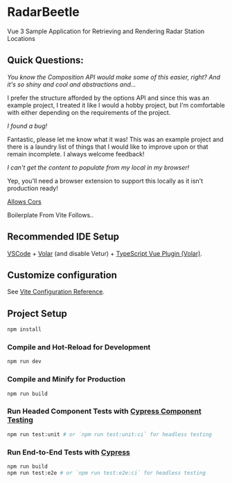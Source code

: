 # RadarBeetle

Vue 3 Sample Application for Retrieving and Rendering Radar Station Locations

## Quick Questions:

*You know the Composition API would make some of this easier, right? And it's so shiny and cool and abstractions and...*

I prefer the structure afforded by the options API and since this was an example project, I treated it like I would a hobby project, but I'm comfortable with either depending on the requirements of the project. 

*I found a bug!*

Fantastic, please let me know what it was! This was an example project and there is a laundry list of things that I would like to improve upon or that remain incomplete. I always welcome feedback!

*I can't get the content to populate from my local in my browser!*

Yep, you'll need a browser extension to support this locally as it isn't production ready!

[Allows Cors](https://chrome.google.com/webstore/detail/allow-cors-access-control/lhobafahddgcelffkeicbaginigeejlf?hl=en)



Boilerplate From Vite Follows..

## Recommended IDE Setup

[VSCode](https://code.visualstudio.com/) + [Volar](https://marketplace.visualstudio.com/items?itemName=Vue.volar) (and disable Vetur) + [TypeScript Vue Plugin (Volar)](https://marketplace.visualstudio.com/items?itemName=Vue.vscode-typescript-vue-plugin).

## Customize configuration

See [Vite Configuration Reference](https://vitejs.dev/config/).

## Project Setup

```sh
npm install
```

### Compile and Hot-Reload for Development

```sh
npm run dev
```

### Compile and Minify for Production

```sh
npm run build
```

### Run Headed Component Tests with [Cypress Component Testing](https://on.cypress.io/component)

```sh
npm run test:unit # or `npm run test:unit:ci` for headless testing
```

### Run End-to-End Tests with [Cypress](https://www.cypress.io/)

```sh
npm run build
npm run test:e2e # or `npm run test:e2e:ci` for headless testing
```
